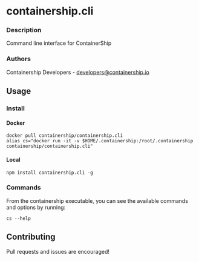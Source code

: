 containership.cli
==================

### Description
Command line interface for ContainerShip

### Authors
Containership Developers - developers@containership.io

## Usage

### Install

#### Docker
```
docker pull containership/containership.cli
alias cs="docker run -it -v $HOME/.containership:/root/.containership containership/containership.cli"
```

#### Local
`npm install containership.cli -g`

### Commands

From the containership executable, you can see the available commands and options by running:

`cs --help`

## Contributing

Pull requests and issues are encouraged!
